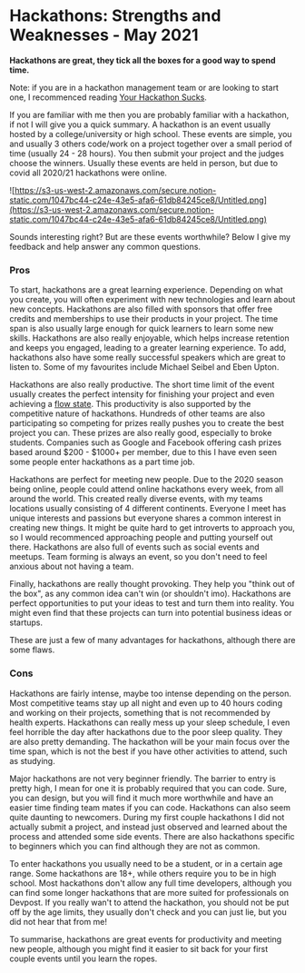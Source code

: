 # Hackathons: Strengths and Weaknesses - May 2021

**Hackathons are great, they tick all the boxes for a good way to spend time.**

Note: if you are in a hackathon management team or are looking to start one, I recommenced reading [Your Hackathon Sucks](https://michaelbeer.me/Your-Hackathon-Sucks-237a2704a647416497ebb4d297b45744).

If you are familiar with me then you are probably familiar with a hackathon, if not I will give you a quick summary. A hackathon is an event usually hosted by a college/university or high school. These events are simple, you and usually 3 others code/work on a project together over a small period of time (usually 24 - 28 hours). You then submit your project and the judges choose the winners. Usually these events are held in person, but due to covid all 2020/21 hackathons were online.

![https://s3-us-west-2.amazonaws.com/secure.notion-static.com/1047bc44-c24e-43e5-afa6-61db84245ce8/Untitled.png](https://s3-us-west-2.amazonaws.com/secure.notion-static.com/1047bc44-c24e-43e5-afa6-61db84245ce8/Untitled.png)

Sounds interesting right? But are these events worthwhile? Below I give my feedback and help answer any common questions.

### Pros

To start, hackathons are a great learning experience. Depending on what you create, you will often experiment with new technologies and learn about new concepts. Hackathons are also filled with sponsors that offer free credits and memberships to use their products in your project. The time span is also usually large enough for quick learners to learn some new skills. Hackathons are also really enjoyable, which helps increase retention and keeps you engaged, leading to a greater learning experience. To add, hackathons also have some really successful speakers which are great to listen to. Some of my favourites include Michael Seibel and Eben Upton.

Hackathons are also really productive. The short time limit of the event usually creates the perfect intensity for finishing your project and even achieving a [flow state](<https://en.wikipedia.org/wiki/Flow_(psychology)>). This productivity is also supported by the competitive nature of hackathons. Hundreds of other teams are also participating so competing for prizes really pushes you to create the best project you can. These prizes are also really good, especially to broke students. Companies such as Google and Facebook offering cash prizes based around $200 - $1000+ per member, due to this I have even seen some people enter hackathons as a part time job.

Hackathons are perfect for meeting new people. Due to the 2020 season being online, people could attend online hackathons every week, from all around the world. This created really diverse events, with my teams locations usually consisting of 4 different continents. Everyone I meet has unique interests and passions but everyone shares a common interest in creating new things. It might be quite hard to get introverts to approach you, so I would recommenced approaching people and putting yourself out there. Hackathons are also full of events such as social events and meetups. Team forming is always an event, so you don't need to feel anxious about not having a team.

Finally, hackathons are really thought provoking. They help you "think out of the box", as any common idea can't win (or shouldn't imo). Hackathons are perfect opportunities to put your ideas to test and turn them into reality. You might even find that these projects can turn into potential business ideas or startups.

These are just a few of many advantages for hackathons, although there are some flaws.

### Cons

Hackathons are fairly intense, maybe too intense depending on the person. Most competitive teams stay up all night and even up to 40 hours coding and working on their projects, something that is not recommended by health experts. Hackathons can really mess up your sleep schedule, I even feel horrible the day after hackathons due to the poor sleep quality. They are also pretty demanding. The hackathon will be your main focus over the time span, which is not the best if you have other activities to attend, such as studying.

Major hackathons are not very beginner friendly. The barrier to entry is pretty high, I mean for one it is probably required that you can code. Sure, you can design, but you will find it much more worthwhile and have an easier time finding team mates if you can code. Hackathons can also seem quite daunting to newcomers. During my first couple hackathons I did not actually submit a project, and instead just observed and learned about the process and attended some side events. There are also hackathons specific to beginners which you can find although they are not as common.

To enter hackathons you usually need to be a student, or in a certain age range. Some hackathons are 18+, while others require you to be in high school. Most hackathons don't allow any full time developers, although you can find some longer hackathons that are more suited for professionals on Devpost. If you really wan't to attend the hackathon, you should not be put off by the age limits, they usually don't check and you can just lie, but you did not hear that from me!

To summarise, hackathons are great events for productivity and meeting new people, although you might find it easier to sit back for your first couple events until you learn the ropes.
